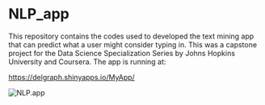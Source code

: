 # NLP_app

This repository contains the codes used to developed the text mining app that can predict what a user might consider typing in. This was a capstone project for the Data Science Specialization Series by Johns Hopkins University and Coursera. The app is running at:

https://delgraph.shinyapps.io/MyApp/

![NLP.app](https://github.com/delgraph/NLP_app/blob/master/B%20(225x400).jpg)
